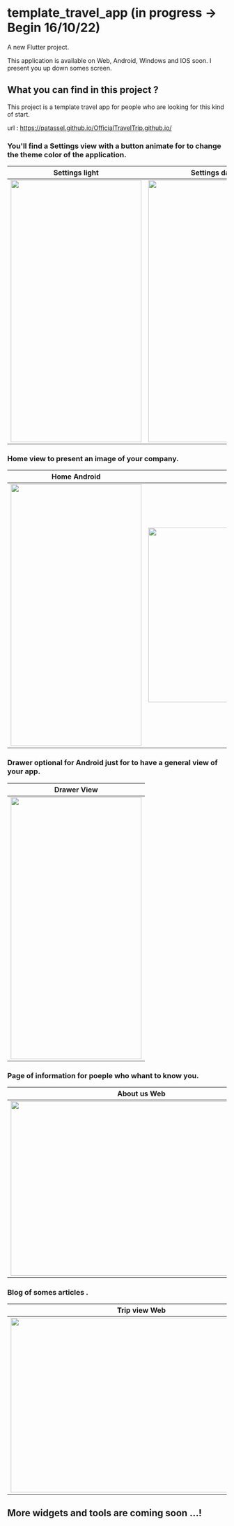 # template_travel_app (in progress -> Begin 16/10/22)

A new Flutter project. 

This application is available on Web, Android, Windows and IOS soon.
I present you up down somes screen.

## What you can find in this project ?
This project is a template travel app for people who are looking for this kind of start.

url : https://patassel.github.io/OfficialTravelTrip.github.io/

### You'll find a Settings view with a button animate for to change the theme color of the application.


Settings light             |  Settings dark
:-------------------------:|:-------------------------:
<img src="https://user-images.githubusercontent.com/35902416/198101747-f3a1b214-fcee-40fe-9239-9a0450e07412.jpg"  width="300" height="600">  | <img src="https://user-images.githubusercontent.com/35902416/198102868-98b82fce-0229-4f93-a447-56a1213d7ca5.jpg"  width="300" height="600">


### Home view to present an image of your company.


Home Android             |  Home Web
:-------------------------:|:-------------------------:
<img src="https://user-images.githubusercontent.com/35902416/198103730-5291e47c-04c3-4fc8-9f80-d929f2f534b0.jpg"  width="300" height="600">  | <img src="https://user-images.githubusercontent.com/35902416/198142447-188441a7-ea3a-489f-8da6-b89d76f8637f.JPG"  width="600" height="400">


### Drawer optional for Android just for to have a general view of your app.

|Drawer View                |
|---------------------------|
|<img src="https://user-images.githubusercontent.com/35902416/198104473-2be1db62-26cd-40ea-bba9-a6ffcbb37df6.jpg"  width="300" height="600">|


### Page of information for poeple who whant to know you.

|About us Web                |
|----------------------------|
|<img src="https://user-images.githubusercontent.com/35902416/198257572-f2cbfd55-d00f-4808-b986-732a30996621.JPG"  width="600" height="400">|


### Blog of somes articles .

|Trip view Web                |
|----------------------------|
|<img src="https://user-images.githubusercontent.com/35902416/198550425-647ab1f7-ae7b-4a74-9a52-36e8bd2ce5b1.JPG"  width="600" height="400">|

## More widgets and tools are coming soon ...!

